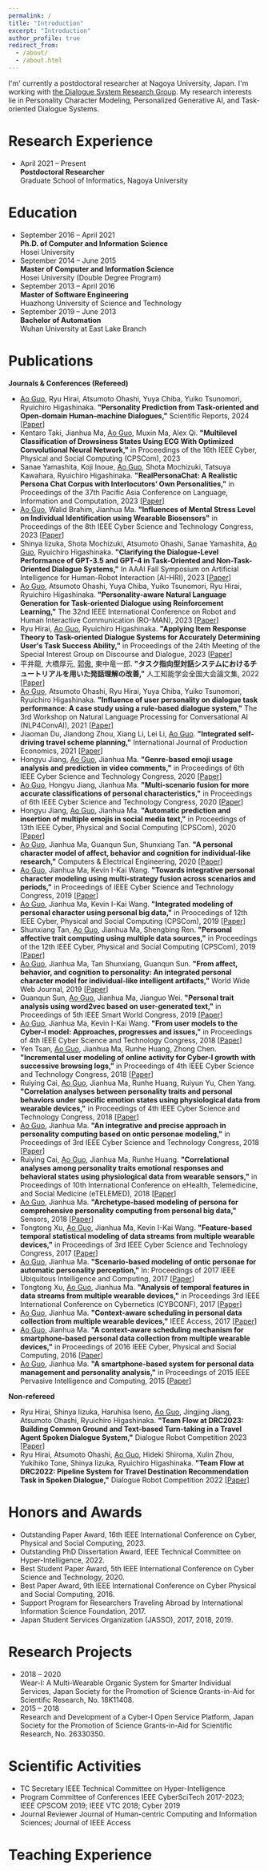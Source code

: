 ```yaml
---
permalink: /
title: "Introduction"
excerpt: "Introduction"
author_profile: true
redirect_from: 
  - /about/
  - /about.html
---
```


I'm' currently a postdoctoral researcher at Nagoya University, Japan. I'm working with [the Dialogue System Research Group](https://www.ds.is.i.nagoya-u.ac.jp/). My research interests lie in Personality Character Modeling, Personalized Generative AI, and Task-oriented Dialogue Systems.

Research Experience
======
- April 2021 – Present<br>
  **Postdoctoral Researcher**<br>
  Graduate School of Informatics, Nagoya University


Education
======
- September 2016 – April 2021<br>
  **Ph.D. of Computer and Information Science**<br>
  Hosei University
- September 2014 – June 2015<br>
  **Master of Computer and Information Science**<br>
  Hosei University (Double Degree Program) 
- September 2013 – April 2016<br>
  **Master of Software Engineering**<br>
  Huazhong University of Science and Technology
- September 2019 – June 2013<br>
  **Bachelor of Automation**<br>
  Wuhan University at East Lake Branch

Publications
======

**Journals & Conferences (Refereed)**
- <u>Ao Guo</u>, Ryu Hirai, Atsumoto Ohashi, Yuya Chiba, Yuiko Tsunomori, Ryuichiro Higashinaka. **"Personality Prediction from Task-oriented and Open-domain Human–machine Dialogues,"** Scientific Reports, 2024 [[Paper](https://doi.org/10.1038/s41598-024-53989-y)]
- Kentaro Taki, Jianhua Ma, <u>Ao Guo</u>, Muxin Ma, Alex Qi. **"Multilevel Classification of Drowsiness States Using ECG With Optimized Convolutional Neural Network,"** in Proceedings of the 16th IEEE Cyber, Physical and Social Computing (CPSCom), 2023 
- Sanae Yamashita, Koji Inoue, <u>Ao Guo</u>, Shota Mochizuki, Tatsuya Kawahara, Ryuichiro Higashinaka. **"RealPersonaChat: A Realistic Persona Chat Corpus with Interlocutors’ Own Personalities,"** in Proceedings of the 37th Pacific Asia Conference on Language, Information and Computation, 2023 [[Paper](https://aclanthology.org/2023.paclic-1.85/)]
- <u>Ao Guo</u>, Walid Brahim, Jianhua Ma. **"Influences of Mental Stress Level on Individual Identification using Wearable Biosensors"** in Proceedings of the 8th IEEE Cyber Science and Technology Congress, 2023 [[Paper](https://ieeexplore.ieee.org/abstract/document/10361426/)]
- Shinya Iizuka, Shota Mochizuki, Atsumoto Ohashi, Sanae Yamashita, <u>Ao Guo</u>, Ryuichiro Higashinaka. **"Clarifying the Dialogue-Level Performance of GPT-3.5 and GPT-4 in Task-Oriented and Non-Task-Oriented Dialogue Systems,"** In AAAI Fall Symposium on Artificial Intelligence for Human-Robot Interaction (AI-HRI), 2023 [[Paper](https://ai-hri.github.io/2023/papers/FSS-23_paper_632_cr.pdf)]
- <u>Ao Guo</u>, Atsumoto Ohashi, Yuya Chiba, Yuiko Tsunomori, Ryu Hirai, Ryuichiro Higashinaka. **"Personality-aware Natural Language Generation for Task-oriented Dialogue using Reinforcement Learning,"** The 32nd IEEE International Conference on Robot and Human Interactive Communication (RO-MAN), 2023 [[Paper](https://ieeexplore.ieee.org/abstract/document/10309654)]
- Ryu Hirai, <u>Ao Guo</u>, Ryuichiro Higashinaka. **"Applying Item Response Theory to Task-oriented Dialogue Systems for Accurately Determining User's Task Success Ability,"** in Proceedings of the 24th Meeting of the Special Interest Group on Discourse and Dialogue, 2023 [[Paper](https://aclanthology.org/2023.sigdial-1.39/)]
- 平井龍, 大橋厚元, <u>郭傲</u>, 東中竜一郎. **"タスク指向型対話システムにおけるチュートリアルを用いた発話理解の改善,"** 人工知能学会全国大会論文集, 2022 [[Paper](https://www.jstage.jst.go.jp/article/pjsai/JSAI2022/0/JSAI2022_2F4GS903/_article/-char/ja/)]
- <u>Ao Guo</u>, Atsumoto Ohashi, Ryu Hirai, Yuya Chiba, Yuiko Tsunomori, Ryuichiro Higashinaka. **"Influence of user personality on dialogue task performance: A case study using a rule-based dialogue system,"** The 3rd Workshop on Natural Language Processing for Conversational AI (NLP4ConvAI), 2021 [[Paper](https://aclanthology.org/2021.nlp4convai-1.25/)]
- Jiaoman Du, Jiandong Zhou, Xiang Li, Lei Li, <u>Ao Guo</u>. **"Integrated self-driving travel scheme planning,"** International Journal of Production Economics, 2021 [[Paper](https://www.sciencedirect.com/science/article/abs/pii/S0925527320303133)]
- Hongyu Jiang, <u>Ao Guo</u>, Jianhua Ma. **"Genre-based emoji usage analysis and prediction in video comments,"** in Proceedings of 6th IEEE Cyber Science and Technology Congress, 2020 [[Paper](https://ieeexplore.ieee.org/abstract/document/9251135)]
- <u>Ao Guo</u>, Hongyu Jiang, Jianhua Ma. **"Multi-scenario fusion for more accurate classifications of personal characteristics,"** in Proceedings of 6th IEEE Cyber Science and Technology Congress, 2020 [[Paper](https://ieeexplore.ieee.org/abstract/document/9251160)]
- Hongyu Jiang, <u>Ao Guo</u>, Jianhua Ma. **"Automatic prediction and insertion of multiple emojis in social media text,"** in Proceedings of 13th IEEE Cyber, Physical and Social Computing (CPSCom), 2020 [[Paper](https://ieeexplore.ieee.org/abstract/document/9291606)]
- <u>Ao Guo</u>, Jianhua Ma, Guanqun Sun, Shunxiang Tan. **"A personal character model of affect, behavior and cognition for individual-like research,"** Computers & Electrical Engineering, 2020 [[Paper](https://www.sciencedirect.com/science/article/abs/pii/S0045790618334852)]
- <u>Ao Guo</u>, Jianhua Ma, Kevin I-Kai Wang. **"Towards integrative personal character modeling using multi-strategy fusion across scenarios and periods,"** in Proceedings of IEEE Cyber Science and Technology Congress, 2019 [[Paper](https://ieeexplore.ieee.org/abstract/document/8890403)]
- <u>Ao Guo</u>, Jianhua Ma, Kevin I-Kai Wang. **"Integrated modeling of personal character using personal big data,"** in Proocedings of 12th IEEE Cyber, Physical and Social Computing (CPSCom), 2019 [[Paper](https://ieeexplore.ieee.org/document/8875286)]
- Shunxiang Tan, <u>Ao Guo</u>, Jianhua Ma, Shengbing Ren. **"Personal affective trait computing using multiple data sources,"** in Proceedings of the 12th IEEE Cyber, Physical and Social Computing (CPSCom), 2019 [[Paper](https://ieeexplore.ieee.org/document/8875394)]
- <u>Ao Guo</u>, Jianhua Ma, Tan Shunxiang, Guanqun Sun. **"From affect, behavior, and cognition to personality: An integrated personal character model for individual-like intelligent artifacts,"** World Wide Web Journal, 2019 [[Paper](https://link.springer.com/content/pdf/10.1007/s11280-019-00713-w.pdf)]
- Guanqun Sun, <u>Ao Guo</u>, Jianhua Ma, Jianguo Wei. **"Personal trait analysis using word2vec based on user-generated text,"** in Proceedings of 5th IEEE Smart World Congress, 2019 [[Paper](https://ieeexplore.ieee.org/abstract/document/9060181)]
- <u>Ao Guo</u>, Jianhua Ma, Kevin I-Kai Wang. **"From user models to the Cyber-I model: Approaches, progresses and issues,"** in Proceedings of 4th IEEE Cyber Science and Technology Congress, 2018 [[Paper](https://ieeexplore.ieee.org/abstract/document/8511864)]
- Yen Tsan, <u>Ao Guo</u>, Jianhua Ma, Runhe Huang, Zhong Chen. **"Incremental user modeling of online activity for Cyber-I growth with successive browsing logs,"** in Proceedings of 4th IEEE Cyber Science and Technology Congress, 2018 [[Paper](https://ieeexplore.ieee.org/abstract/document/8511863)]
- Ruiying Cai, <u>Ao Guo</u>, Jianhua Ma, Runhe Huang, Ruiyun Yu, Chen Yang. **"Correlation analyses between personality traits and personal behaviors under specific emotion states using physiological data from wearable devices,"** in Proceedings of 4th IEEE Cyber Science and Technology Congress, 2018 [[Paper](https://ieeexplore.ieee.org/abstract/document/8511866)]
- <u>Ao Guo</u>, Jianhua Ma. **"An integrative and precise approach in personality computing based on ontic personae modeling,"** in Proceedings of 3rd IEEE Cyber Science and Technology Congress, 2018 [[Paper](https://ieeexplore.ieee.org/abstract/document/8328361)]
- Ruiying Cai, <u>Ao Guo</u>, Jianhua Ma, Runhe Huang. **"Correlational analyses among personality traits emotional responses and behavioral states using physiological data from wearable sensors,"** in Proceedings of 10th International Conference on eHealth, Telemedicine, and Social Medicine (eTELEMED), 2018 [[Paper](https://personales.upv.es/thinkmind/dl/conferences/etelemed/etelemed_2018/etelemed_2018_5_20_40073.pdf)]
- <u>Ao Guo</u>, Jianhua Ma. **"Archetype-based modeling of persona for comprehensive personality computing from personal big data,"** Sensors, 2018 [[Paper](https://www.mdpi.com/1424-8220/18/3/684)]
- Tongtong Xu, <u>Ao Guo</u>, Jianhua Ma, Kevin I-Kai Wang. **"Feature-based temporal statistical modeling of data streams from multiple wearable devices,"** in Proceedings of 3rd IEEE Cyber Science and Technology Congress, 2017 [[Paper](https://ieeexplore.ieee.org/abstract/document/8328377)]
- <u>Ao Guo</u>, Jianhua Ma. **"Scenario-based modeling of ontic personae for automatic personality perception,"** In: Proceedings of 2017 IEEE Ubiquitous Intelligence and Computing, 2017 [[Paper](https://ieeexplore.ieee.org/abstract/document/8397520)]
- Tongtong Xu, <u>Ao Guo</u>, Jianhua Ma. **"Analysis of temporal features in data streams from multiple wearable devices,"** in Proceedings 3rd IEEE International Conference on Cybernetics (CYBCONF), 2017 [[Paper](https://ieeexplore.ieee.org/abstract/document/7985758)]
- <u>Ao Guo</u>, Jianhua Ma. **"Context-aware scheduling in personal data collection from multiple wearable devices,"** IEEE Access, 2017 [[Paper](https://ieeexplore.ieee.org/stamp/stamp.jsp?tp=&arnumber=7847301)]
- <u>Ao Guo</u>, Jianhua Ma. **"A context-aware scheduling mechanism for smartphone-based personal data collection from multiple wearable devices,"** in Proceedings of 2016 IEEE Cyber, Physical and Social Computing, 2016 [[Paper](https://ieeexplore.ieee.org/abstract/document/7917149)]
- <u>Ao Guo</u>, Jianhua Ma. **"A smartphone-based system for personal data management and personality analysis,"** in Proceedings of 2015 IEEE Pervasive Intelligence and Computing, 2015 [[Paper](https://ieeexplore.ieee.org/abstract/document/7363360)]

**Non-refereed**
- Ryu Hirai, Shinya Iizuka, Haruhisa Iseno, <u>Ao Guo</u>, Jingjing Jiang, Atsumoto Ohashi, Ryuichiro Higashinaka. **"Team Flow at DRC2023: Building Common Ground and Text-based Turn-taking in a Travel Agent Spoken Dialogue System,"** Dialogue Robot Competition 2023 [[Paper](https://arxiv.org/abs/2210.09518)]
- Ryu Hirai, Atsumoto Ohashi, <u>Ao Guo</u>, Hideki Shiroma, Xulin Zhou, Yukihiko Tone, Shinya Iizuka, Ryuichiro Higashinaka. **"Team Flow at DRC2022: Pipeline System for Travel Destination Recommendation Task in Spoken Dialogue,"** Dialogue Robot Competition 2022 [[Paper](https://arxiv.org/abs/2210.09518)]

Honors and Awards
======
- Outstanding Paper Award, 16th IEEE International Conference on Cyber, Physical and Social Computing, 2023.
- Outstanding PhD Dissertation Award, IEEE Technical Committee on Hyper-Intelligence, 2022.
- Best Student Paper Award, 5th IEEE International Conference on Cyber Science and Technology, 2020.
- Best Paper Award, 9th IEEE International Conference on Cyber Physical and Social Computing, 2016.
- Support Program for Researchers Traveling Abroad by International Information Science Foundation, 2017.
- Japan Student Services Organization (JASSO), 2017, 2018, 2019.

Research Projects
======
- 2018 – 2020<br>
  Wear-I: A Multi-Wearable Organic System for Smarter Individual Services, Japan Society for the Promotion of Science Grants-in-Aid for Scientific Research, No. 18K11408.
- 2015 – 2018<br>
  Research and Development of a Cyber-I Open Service Platform, Japan Society for the Promotion of Science Grants-in-Aid for Scientific Research, No. 26330350.

Scientific Activities
======
- TC Secretary
  IEEE Technical Committee on Hyper-Intelligence
- Program Committee of Conferences
  IEEE CyberSciTech 2017-2023; IEEE CPSCOM 2019; IEEE VTC 2018; Cyber 2019
- Journal Reviewer
  Journal of Human-centric Computing and Information Sciences; Journal of IEEE Access

Teaching Experience
======
